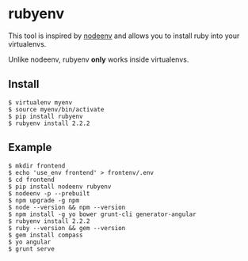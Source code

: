 # rubyenv

This tool is inspired by [nodeenv](https://github.com/ekalinin/nodeenv) and allows you to install ruby into your virtualenvs.

Unlike nodeenv, rubyenv **only** works inside virtualenvs.

## Install

```
$ virtualenv myenv
$ source myenv/bin/activate
$ pip install rubyenv
$ rubyenv install 2.2.2
```

## Example

```
$ mkdir frontend
$ echo 'use_env frontend' > frontenv/.env
$ cd frontend
$ pip install nodeenv rubyenv
$ nodeenv -p --prebuilt
$ npm upgrade -g npm
$ node --version && npm --version
$ npm install -g yo bower grunt-cli generator-angular
$ rubyenv install 2.2.2
$ ruby --version && gem --version
$ gem install compass
$ yo angular
$ grunt serve
```
